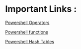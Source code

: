 # Important Links : 
[Powershell Operators](https://learn.microsoft.com/en-us/powershell/module/microsoft.powershell.core/about/about_operators?view=powershell-7.3)

[Powershell functions](https://www.sharepointdiary.com/2021/02/powershell-function-parameters.html)

[Powershell Hash Tables](https://learn.microsoft.com/en-us/powershell/module/microsoft.powershell.core/about/about_hash_tables?view=powershell-7.3)
